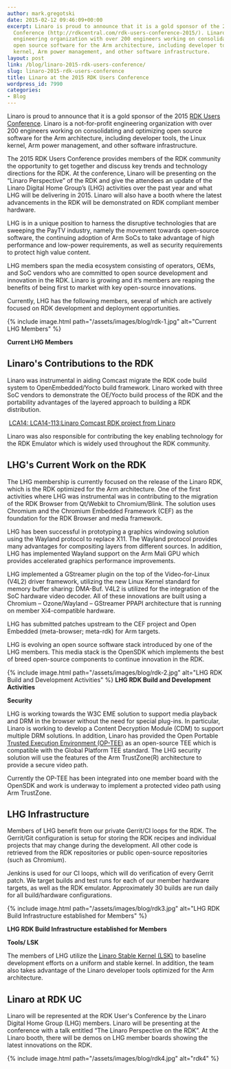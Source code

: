 ```yaml
---
author: mark.gregotski
date: 2015-02-12 09:46:09+00:00
excerpt: Linaro is proud to announce that it is a gold sponsor of the 2015 RDK User's
  Conference (http://rdkcentral.com/rdk-users-conference-2015/). Linaro is a not-for-profit
  engineering organization with over 200 engineers working on consolidating and optimizing
  open source software for the Arm architecture, including developer tools, the Linux
  kernel, Arm power management, and other software infrastructure.
layout: post
link: /blog/linaro-2015-rdk-users-conference/
slug: linaro-2015-rdk-users-conference
title: Linaro at the 2015 RDK Users Conference
wordpress_id: 7990
categories:
- Blog
---
```

Linaro is proud to announce that it is a gold sponsor of the 2015 [RDK Users Conference](http://rdkcentral.com/). Linaro is a not-for-profit engineering organization with over 200 engineers working on consolidating and optimizing open source software for the Arm architecture, including developer tools, the Linux kernel, Arm power management, and other software infrastructure.

The 2015 RDK Users Conference provides members of the RDK community the opportunity to get together and discuss key trends and technology directions for the RDK. At the conference, Linaro will be presenting on the “Linaro Perspective” of the RDK and give the attendees an update of the Linaro Digital Home Group’s (LHG) activities over the past year and what LHG will be delivering in 2015. Linaro will also have a booth where the latest advancements in the RDK will be demonstrated on RDK compliant member hardware.

LHG is in a unique position to harness the disruptive technologies that are sweeping the PayTV industry, namely the movement towards open-source software, the continuing adoption of Arm SoCs to take advantage of high performance and low-power requirements, as well as security requirements to protect high value content.

LHG members span the media ecosystem consisting of operators, OEMs, and SoC vendors who are committed to open source development and innovation in the RDK. Linaro is growing and it’s members are reaping the benefits of being first to market with key open-source innovations.

Currently, LHG has the following members, several of which are actively focused on RDK development and deployment opportunities.

{% include image.html path="/assets/images/blog/rdk-1.jpg" alt="Current LHG Members" %}

**Current LHG Members**

## Linaro's Contributions to the RDK


Linaro was instrumental in aiding Comcast migrate the RDK code build system to OpenEmbedded/Yocto build framework. Linaro worked with three SoC vendors to demonstrate the OE/Yocto build process of the RDK and the portability advantages of the layered approach to building a RDK distribution.


 [LCA14: LCA14-113:Linaro Comcast RDK project from Linaro](//www.slideshare.net/linaroorg/lca14-113-linarocomcastrdkproject)


Linaro was also responsible for contributing the key enabling technology for the RDK Emulator which is widely used throughout the RDK community.

## LHG's Current Work on the RDK

The LHG membership is currently focused on the release of the Linaro RDK, which is the RDK optimized for the Arm architecture. One of the first activities where LHG was instrumental was in contributing to the migration of the RDK Browser from Qt/Webkit to Chromium/Blink. The solution uses Chromium and the Chromium Embedded Framework (CEF) as the foundation for the RDK Browser and media framework.

LHG has been successful in prototyping a graphics windowing solution using the Wayland protocol to replace X11. The Wayland protocol provides many advantages for compositing layers from different sources. In addition, LHG has implemented Wayland support on the Arm Mali GPU which provides accelerated graphics performance improvements.

LHG implemented a GStreamer plugin on the top of the Video-for-Linux (V4L2) driver framework, utilizing the new Linux Kernel standard for memory buffer sharing: DMA-Buf. V4L2 is utilized for the integration of the SoC hardware video decoder. All of these innovations are built using a Chromium – Ozone/Wayland – GStreamer PPAPI architecture that is running on member Xi4-compatible hardware.

LHG has submitted patches upstream to the CEF project and Open Embedded (meta-browser; meta-rdk) for Arm targets.

LHG is evolving an open source software stack introduced by one of the LHG members. This media stack is the OpenSDK which implements the best of breed open-source components to continue innovation in the RDK.


{% include image.html path="/assets/images/blog/rdk-2.jpg" alt="LHG RDK Build and Development Activities" %}
**LHG RDK Build and Development Activities**

**Security**

LHG is working towards the W3C EME solution to support media playback and DRM in the browser without the need for special plug-ins. In particular, Linaro is working to develop a Content Decryption Module (CDM) to support multiple DRM solutions. In addition, Linaro has provided the Open Portable [Trusted Execution Environment (OP-TEE)](https://github.com/OP-TEE) as an open-source TEE which is compatible with the Global Platform TEE standard. The LHG security solution will use the features of the Arm TrustZone(R) architecture to provide a secure video path.

Currently the OP-TEE has been integrated into one member board with the OpenSDK and work is underway to implement a protected video path using Arm TrustZone.

## LHG Infrastructure


Members of LHG benefit from our private Gerrit/CI loops for the RDK. The Gerrit/Git configuration is setup for storing the RDK recipes and individual projects that may change during the development. All other code is retrieved from the RDK repositories or public open-source repositories (such as Chromium).

Jenkins is used for our CI loops, which will do verification of every Gerrit patch. We target builds and test runs for each of our member hardware targets, as well as the RDK emulator. Approximately 30 builds are run daily for all build/hardware configurations.


{% include image.html path="/assets/images/blog/rdk3.jpg" alt="LHG RDK Build Infrastructure established for Members" %}

**LHG RDK Build Infrastructure established for Members**

**Tools/ LSK**

The members of LHG utilize the [Linaro Stable Kernel (LSK)](https://wiki-archive.linaro.org/LSK) to baseline development efforts on a uniform and stable kernel. In addition, the team also takes advantage of the Linaro developer tools optimized for the Arm architecture.

## Linaro at RDK UC

Linaro will be represented at the RDK User's Conference by the Linaro Digital Home Group (LHG) members. Linaro will be presenting at the conference with a talk entitled “The Linaro Perspective on the RDK”. At the Linaro booth, there will be demos on LHG member boards showing the latest innovations on the RDK.

{% include image.html path="/assets/images/blog/rdk4.jpg" alt="rdk4" %}
